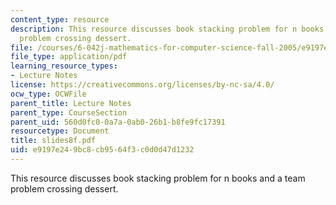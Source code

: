 ```yaml
---
content_type: resource
description: This resource discusses book stacking problem for n books and a team
  problem crossing dessert.
file: /courses/6-042j-mathematics-for-computer-science-fall-2005/e9197e249bc8cb9564f3c0d0d47d1232_slides8f.pdf
file_type: application/pdf
learning_resource_types:
- Lecture Notes
license: https://creativecommons.org/licenses/by-nc-sa/4.0/
ocw_type: OCWFile
parent_title: Lecture Notes
parent_type: CourseSection
parent_uid: 560d0fc0-0a7a-0ab0-26b1-b8fe9fc17391
resourcetype: Document
title: slides8f.pdf
uid: e9197e24-9bc8-cb95-64f3-c0d0d47d1232
---
```

This resource discusses book stacking problem for n books and a team problem crossing dessert.